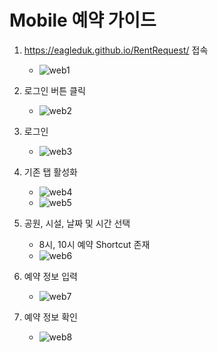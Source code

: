 # Mobile 예약 가이드

1. https://eagleduk.github.io/RentRequest/ 접속

   - ![web1](images/web1.jpg)

2. 로그인 버튼 클릭

   - ![web2](images/web2.jpg)

3. 로그인

   - ![web3](images/web3.jpg)

4. 기존 탭 활성화

   - ![web4](images/web4.jpg)
   - ![web5](images/web5.jpg)

5. 공원, 시설, 날짜 및 시간 선택

   - 8시, 10시 예약 Shortcut 존재
   - ![web6](images/web6.jpg)

6. 예약 정보 입력

   - ![web7](images/web7.jpg)

7. 예약 정보 확인

   - ![web8](images/web8.jpg)
